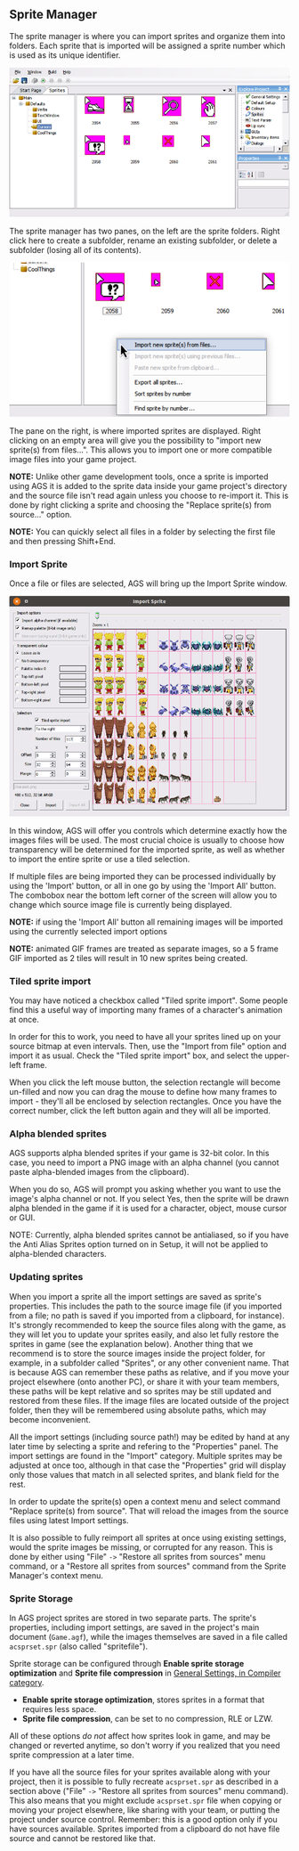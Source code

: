 ## Sprite Manager

The sprite manager is where you can import sprites and organize them into
folders. Each sprite that is imported will be assigned a sprite number which is
used as its unique identifier.

![](images/EditorSprite_1.png)

The sprite manager has two panes, on the left are the sprite folders. Right
click here to create a subfolder, rename an existing subfolder, or delete a
subfolder (losing all of its contents).

![](images/EditorSprite_2.png)

The pane on the right, is where imported sprites are displayed. Right clicking
on an empty area will give you the possibility to "import new sprite(s) from
files...". This allows you to import one or more compatible image files into
your game project.

**NOTE:** Unlike other game development tools, once a sprite is imported using
AGS it is added to the sprite data inside your game project's directory and the
source file isn't read again unless you choose to re-import it. This is done by
right clicking a sprite and choosing the "Replace sprite(s) from source..."
option.

**NOTE:** You can quickly select all files in a folder by selecting the first
file and then pressing Shift+End.

### Import Sprite

Once a file or files are selected, AGS will bring up the Import Sprite window.

![](images/EditorSprite_3.png)

In this window, AGS will offer you controls which determine exactly how the
images files will be used. The most crucial choice is usually to choose how
transparency will be determined for the imported sprite, as well as whether to
import the entire sprite or use a tiled selection.

If multiple files are being imported they can be processed individually by
using the 'Import' button, or all in one go by using the 'Import All' button.
The combobox near the bottom left corner of the screen will allow you to change
which source image file is currently being displayed.

**NOTE:** if using the 'Import All' button all remaining images will be imported
using the currently selected import options

**NOTE:** animated GIF frames are treated as separate images, so a 5 frame GIF
imported as 2 tiles will result in 10 new sprites being created.


### Tiled sprite import

You may have noticed a checkbox called "Tiled sprite import". Some
people find this a useful way of importing many frames of a character's
animation at once.

In order for this to work, you need to have all your sprites lined up on
your source bitmap at even intervals. Then, use the "Import from file"
option and import it as usual. Check the "Tiled sprite import" box, and
select the upper-left frame.

When you click the left mouse button, the selection rectangle will
become un-filled and now you can drag the mouse to define how many
frames to import - they'll all be enclosed by selection rectangles. Once
you have the correct number, click the left button again and they will
all be imported.

### Alpha blended sprites

AGS supports alpha blended sprites if your game is 32-bit color. In
this case, you need to import a PNG image with an alpha channel (you
cannot paste alpha-blended images from the clipboard).

When you do so, AGS will prompt you asking whether you want to use the
image's alpha channel or not. If you select Yes, then the sprite will be
drawn alpha blended in the game if it is used for a character, object,
mouse cursor or GUI.

NOTE: Currently, alpha blended sprites cannot be antialiased, so if
you have the Anti Alias Sprites option turned on in Setup, it will not
be applied to alpha-blended characters.

### Updating sprites

When you import a sprite all the import settings are saved as sprite's properties. This includes the path to the source image file (if you imported from a file; no path is saved if you imported from a clipboard, for instance). It's strongly recommended to keep the source files along with the game, as they will let you to update your sprites easily, and also let fully restore the sprites in game (see the explanation below). Another thing that we recommend is to store the source images inside the project folder, for example, in a subfolder called "Sprites", or any other convenient name. That is because AGS can remember these paths as relative, and if you move your project elsewhere (onto another PC), or share it with your team members, these paths will be kept relative and so sprites may be still updated and restored from these files. If the image files are located outside of the project folder, then they will be remembered using absolute paths, which may become inconvenient.

All the import settings (including source path!) may be edited by hand at any later time by selecting a sprite and refering to the "Properties" panel. The import settings are found in the "Import" category. Multiple sprites may be adjusted at once too, although in that case the "Properties" grid will display only those values that match in all selected sprites, and blank field for the rest.

In order to update the sprite(s) open a context menu and select command "Replace sprite(s) from source". That will reload the images from the source files using latest Import settings.

It is also possible to fully reimport all sprites at once using existing settings, would the sprite images be missing, or corrupted for any reason. This is done by either using "File" `->` "Restore all sprites from sources" menu command, or a "Restore all sprites from sources" command from the Sprite Manager's context menu.

### Sprite Storage

In AGS project sprites are stored in two separate parts. The sprite's properties, including import settings, are saved in the project's main document (`Game.agf`), while the images themselves are saved in a file called `acsprset.spr` (also called "spritefile").

Sprite storage can be configured through **Enable sprite storage optimization** and **Sprite file compression** in [General Settings, in Compiler category](GeneralSettings#compiler).

- **Enable sprite storage optimization**, stores sprites in a format that requires less space.
- **Sprite file compression**, can be set to no compression, RLE or LZW.

All of these options *do not* affect how sprites look in game, and may be changed or reverted anytime, so don't worry if you realized that you need sprite compression at a later time.

If you have all the source files for your sprites available along with your project, then it is possible to fully recreate `acsprset.spr` as described in a section above ("File" `->` "Restore all sprites from sources" menu command). This also means that you might exclude `acsprset.spr` file when copying or moving your project elsewhere, like sharing with your team, or putting the project under source control. Remember: this is a good option only if you have sources available. Sprites imported from a clipboard do not have file source and cannot be restored like that.
